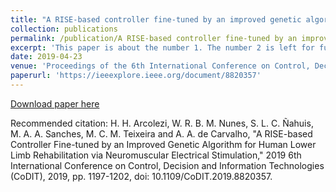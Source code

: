 ```yaml
---
title: "A RISE-based controller fine-tuned by an improved genetic algorithm for human lower limb rehabilitation via neuromuscular electrical stimulation"
collection: publications
permalink: /publication/A RISE-based controller fine-tuned by an improved genetic algorithm for human lower limb rehabilitation via neuromuscular electrical stimulation
excerpt: 'This paper is about the number 1. The number 2 is left for future work.'
date: 2019-04-23
venue: 'Proceedings of the 6th International Conference on Control, Decision and Information Technologies (CoDIT)'
paperurl: 'https://ieeexplore.ieee.org/document/8820357'
---
```



[Download paper here](http://hharcolezi.github.io/files/2019_CODIT_control.pdf)

Recommended citation: H. H. Arcolezi, W. R. B. M. Nunes, S. L. C. Ñahuis, M. A. A. Sanches, M. C. M. Teixeira and A. A. de Carvalho, "A RISE-based Controller Fine-tuned by an Improved Genetic Algorithm for Human Lower Limb Rehabilitation via Neuromuscular Electrical Stimulation," 2019 6th International Conference on Control, Decision and Information Technologies (CoDIT), 2019, pp. 1197-1202, doi: 10.1109/CoDIT.2019.8820357.
